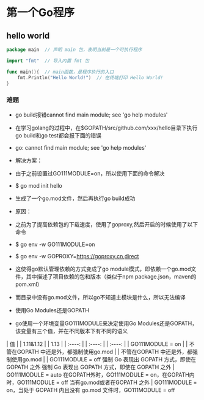 # 第一个Go程序

## hello world

```go
package main  // 声明 main 包，表明当前是一个可执行程序

import "fmt"  // 导入内置 fmt 包

func main(){  // main函数，是程序执行的入口
    fmt.Println("Hello World!")  // 在终端打印 Hello World!
}
```

### 难题

- go build报错cannot find main module; see 'go help modules'

- 在学习golang的过程中，在$GOPATH/src/github.com/xxx/hello目录下执行go build和go test都会报下面的错误
- go: cannot find main module; see 'go help modules'

- 解决方案：
- 由于之前设置过GO111MODULE=on，所以使用下面的命令解决
- $ go mod init hello
- 生成了一个go.mod文件，然后再执行go build成功

- 原因：
- 之前为了提高依赖包的下载速度，使用了goproxy,然后开启的时候使用了以下命令
- $ go env -w GO111MODULE=on
- $ go env -w GOPROXY=https://goproxy.cn,direct
- 这使得go默认管理依赖的方式变成了go module模式，即依赖一个go.mod文件，其中描述了项目依赖的包和版本（类似于npm package.json，maven的pom.xml）
- 而目录中没有go.mod文件，所以go不知道主模块是什么，所以无法编译

- 使用Go Modules还是GOPATH
- go使用一个环境变量GO111MODULE来决定使用Go Modules还是GOPATH，该变量有三个值，并在不同版本下有不同的语义

| 值 | | 1.11&1.12 | | 1.13 |
| :----: | | :----: | | :----: |
| GO111MODULE = on | | 不管在GOPATH 中还是外，都强制使用go.mod | | 不管在GOPATH 中还是外，都强制使用go.mod |
| GO111MODULE = off	强制 Go 表现出 GOPATH 方式，即使在 GOPATH 之外	强制 Go 表现出 GOPATH 方式，即使在 GOPATH 之外
| GO111MODULE = auto	在GOPATH外时，GO111MODULE = on，在GOPATH内时，GO111MODULE = off	当有go.mod或者在GOPATH 之外
| GO111MODULE = on，当处于 GOPATH 内且没有 go.mod 文件时，GO111MODULE = off